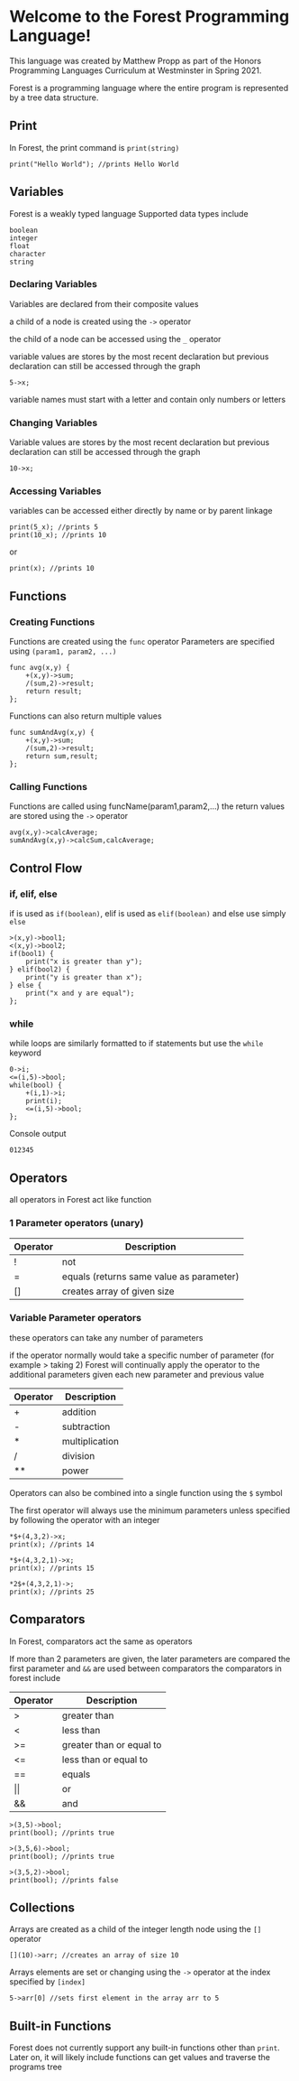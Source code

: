 # Welcome to the Forest Programming Language!

This language was created by Matthew Propp as part of the Honors Programming
Languages Curriculum at Westminster in Spring 2021.

Forest is a programming language where the entire program is represented
by a tree data structure.

## Print
In Forest, the print command is `print(string)`
```
print("Hello World"); //prints Hello World
```

## Variables
Forest is a weakly typed language
Supported data types include
```
boolean
integer
float
character
string
```
### Declaring Variables
Variables are declared from their composite values

a child of a node is created using the `->` operator

the child of a node can be accessed using the `_` operator

variable values are stores by the most recent declaration but previous declaration can still be accessed through the graph
```
5->x;
```
variable names must start with a letter and contain only numbers or letters
### Changing Variables
Variable values are stores by the most recent declaration but previous declaration can still be accessed through the graph
```
10->x;
```
### Accessing Variables
variables can be accessed either directly by name or by parent linkage
```
print(5_x); //prints 5
print(10_x); //prints 10
```
or
```
print(x); //prints 10
```
## Functions
### Creating Functions
Functions are created using the `func` operator
Parameters are specified using `(param1, param2, ...)`
```
func avg(x,y) {
    +(x,y)->sum;
    /(sum,2)->result;
    return result;
};
```
Functions can also return multiple values
```
func sumAndAvg(x,y) {
    +(x,y)->sum;
    /(sum,2)->result;
    return sum,result;
};
```
### Calling Functions
Functions are called using funcName(param1,param2,...)
the return values are stored using the `->` operator
```
avg(x,y)->calcAverage;
sumAndAvg(x,y)->calcSum,calcAverage;
```

## Control Flow
### if, elif, else
if is used as `if(boolean)`, elif is used as `elif(boolean)` and else use simply `else`
```
>(x,y)->bool1;
<(x,y)->bool2;
if(bool1) {
    print("x is greater than y");
} elif(bool2) {
    print("y is greater than x");
} else {
    print("x and y are equal");
};
```
### while
while loops are similarly formatted to if statements but use the `while` keyword
```
0->i;
<=(i,5)->bool;
while(bool) {
    +(i,1)->i;
    print(i);
    <=(i,5)->bool;
};
```
Console output
```
012345
```
## Operators
all operators in Forest act like function
### 1 Parameter operators (unary)

| Operator  | Description |
| ------------- | ------------- |
| !  | not  |
| =  | equals (returns same value as parameter)  |
| [] | creates array of given size |

### Variable Parameter operators
these operators can take any number of parameters

if the operator normally would take a specific number of parameter (for example > taking 2)
Forest will continually apply the operator to the additional parameters given each new parameter and previous value

| Operator  | Description |
| ------------- | ------------- |
| +  | addition  |
| -  | subtraction  |
| * | multiplication |
| / | division |
| ** | power |

Operators can also be combined into a single function using the `$` symbol

The first operator will always use the minimum parameters unless specified by following the operator with an integer

```
*$+(4,3,2)->x;
print(x); //prints 14

*$+(4,3,2,1)->x;
print(x); //prints 15

*2$+(4,3,2,1)->;
print(x); //prints 25
```
## Comparators
In Forest, comparators act the same as operators

If more than 2 parameters are given, the later parameters 
are compared the first parameter and `&&` are used between comparators
the comparators in forest include

| Operator  | Description |
| ------------- | ------------- |
| &gt; | greater than  |
| <  | less than  |
| >= | greater than or equal to |
| <= | less than or equal to |
| == | equals |
| &#124;&#124; | or |
| && | and|

```
>(3,5)->bool;
print(bool); //prints true

>(3,5,6)->bool;
print(bool); //prints true

>(3,5,2)->bool;
print(bool); //prints false
```
## Collections
Arrays are created as a child of the integer length node using the `[]` operator
```
[](10)->arr; //creates an array of size 10
```
Arrays elements are set or changing using the `->` operator at the index specified by `[index]`
```
5->arr[0] //sets first element in the array arr to 5
```

## Built-in Functions
Forest does not currently support any built-in functions other than `print`.
Later on, it will likely include functions can get values and traverse the programs tree